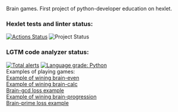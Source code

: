 Brain games. First project of python-developer education on hexlet.

### Hexlet tests and linter status:
[![Actions Status](https://github.com/hey-hoy/python-project-lvl1/workflows/hexlet-check/badge.svg)](https://github.com/hey-hoy/python-project-lvl1/actions)
![Project Status](https://github.com/hey-hoy/python-project-lvl1/actions/workflows/main.yml/badge.svg)
### LGTM code analyzer status:
[![Total alerts](https://img.shields.io/lgtm/alerts/g/hey-hoy/python-project-lvl1.svg?logo=lgtm&logoWidth=18)](https://lgtm.com/projects/g/hey-hoy/python-project-lvl1/alerts/)
[![Language grade: Python](https://img.shields.io/lgtm/grade/python/g/hey-hoy/python-project-lvl1.svg?logo=lgtm&logoWidth=18)](https://lgtm.com/projects/g/hey-hoy/python-project-lvl1/context:python)
<br/>
Examples of playing games: 
<br/>
[Example of wining brain-even](https://asciinema.org/a/427076)
<br/>
[Example of wining brain-calc](https://asciinema.org/a/427126)
<br/>
[Brain-gcd loss example](https://asciinema.org/a/427169)
<br/>
[Example of wining brain-progression](https://asciinema.org/a/427173)
<br/>
[Brain-prime loss example](https://asciinema.org/a/427175)
